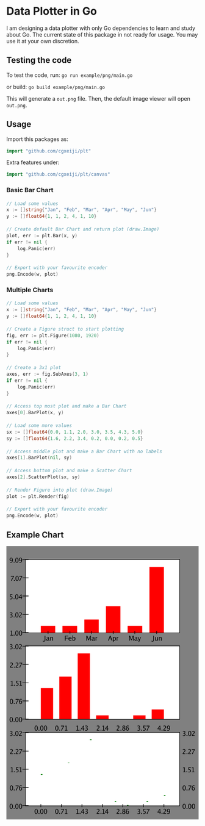 # Data Plotter in Go
I am designing a data plotter with only Go dependencies to learn and study about Go.
The current state of this package in not ready for usage. You may use it at your own discretion.

## Testing the code
To test the code, run:
`go run example/png/main.go`

or build:
`go build example/png/main.go`

This will generate a `out.png` file.
Then, the default image viewer will open `out.png`.

## Usage
Import this packages as:
```go
import "github.com/cgxeiji/plt"
```

Extra features under:
```go
import "github.com/cgxeiji/plt/canvas"
```

### Basic Bar Chart

```go
// Load some values
x := []string{"Jan", "Feb", "Mar", "Apr", "May", "Jun"}
y := []float64{1, 1, 2, 4, 1, 10}

// Create default Bar Chart and return plot (draw.Image)
plot, err := plt.Bar(x, y)
if err != nil {
	log.Panic(err)
}

// Export with your favourite encoder
png.Encode(w, plot)
```

### Multiple Charts

```go
// Load some values
x := []string{"Jan", "Feb", "Mar", "Apr", "May", "Jun"}
y := []float64{1, 1, 2, 4, 1, 10}

// Create a Figure struct to start plotting
fig, err := plt.Figure(1080, 1920)
if err != nil {
	log.Panic(err)
}

// Create a 3x1 plot
axes, err := fig.SubAxes(3, 1)
if err != nil {
	log.Panic(err)
}

// Access top most plot and make a Bar Chart
axes[0].BarPlot(x, y)

// Load some more values
sx := []float64{0.0, 1.1, 2.0, 3.0, 3.5, 4.3, 5.0}
sy := []float64{1.6, 2.2, 3.4, 0.2, 0.0, 0.2, 0.5}

// Access middle plot and make a Bar Chart with no labels
axes[1].BarPlot(nil, sy)

// Access bottom plot and make a Scatter Chart
axes[2].ScatterPlot(sx, sy)

// Render Figure into plot (draw.Image)
plot := plt.Render(fig)

// Export with your favourite encoder
png.Encode(w, plot)
```

## Example Chart
![Example](out.png "Example Chart")
